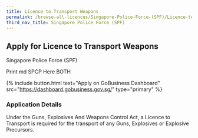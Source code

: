 ```yaml
---
title: Licence to Transport Weapons
permalink: /browse-all-licences/Singapore-Police-Force-(SPF)/Licence-to-Transport-Weapons
third_nav_title: Singapore Police Force (SPF)
---
```


## Apply for Licence to Transport Weapons

Singapore Police Force (SPF)

Print md SPCP Here BOTH

{% include button.html text="Apply on GoBusiness Dashboard" src="https://dashboard.gobusiness.gov.sg/" type="primary" %}

### Application Details

Under the Guns, Explosives And Weapons Control Act, a Licence to Transport is required for the transport of any Guns, Explosives or Explosive Precursors. 

